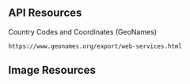 ## API Resources

Country Codes and Coordinates (GeoNames)
```
https://www.geonames.org/export/web-services.html
```

## Image Resources